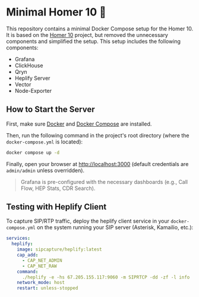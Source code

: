 # Minimal Homer 10  🔭

This repository contains a minimal Docker Compose setup for the Homer 10. It is based on the [Homer 10](https://github.com/sipcapture/homer-docker) project, but removed the unnecessary components and simplified the setup. This setup includes the following components:

- Grafana
- ClickHouse
- Qryn
- Heplify Server
- Vector
- Node-Exporter

## How to Start the Server

First, make sure [Docker](https://docs.docker.com/get-docker/) and [Docker Compose](https://docs.docker.com/compose/install/) are installed.

Then, run the following command in the project's root directory (where the `docker-compose.yml` is located):

```bash
docker compose up -d
```

Finally, open your browser at [http://localhost:3000](http://localhost:3000) (default credentials are `admin/admin` unless overridden).  

> Grafana is pre-configured with the necessary dashboards (e.g., Call Flow, HEP Stats, CDR Search).

## Testing with Heplify Client

To capture SIP/RTP traffic, deploy the heplify client service in your `docker-compose.yml` on the system running your SIP server (Asterisk, Kamailio, etc.):

```yaml
services:
  heplify:
    image: sipcapture/heplify:latest
    cap_add:
      - CAP_NET_ADMIN
      - CAP_NET_RAW
    command:
      ./heplify -e -hs 67.205.155.117:9060 -m SIPRTCP -dd -zf -l info
    network_mode: host
    restart: unless-stopped
```
